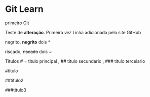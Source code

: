 # Git Learn
 primeiro Git

Teste de **alteração**. Primeira *vez*
Linha adicionada pelo site GitHub

negrito, **negrito**  dois * 

riscado, ~~riscado~~ dois ~

Titulos # = titulo principal , ## titulo secundario , ### titulo terceiario

#titulo

##titulo2

###titulo3
